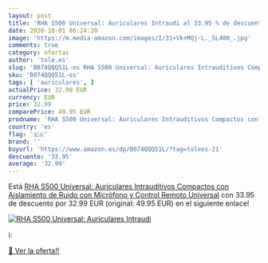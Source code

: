 ```yaml
---
layout: post
title: 'RHA S500 Universal: Auriculares Intraudi al 33.95 % de descuento'
date: 2020-10-01 06:24:20
image: 'https://m.media-amazon.com/images/I/31+Vk+MQj-L._SL400_.jpg'
comments: true
category: ofertas
author: 'tole.es'
slug: 'B074QQQ51L-es RHA S500 Universal: Auriculares Intrauditivos Compactos...'
sku: 'B074QQQ51L-es'
tags: [ 'auriculares', ]
actualPrice: 32.99 EUR
currency: EUR
price: 32.99
comparePrice: 49.95 EUR
prodname: 'RHA S500 Universal: Auriculares Intrauditivos Compactos con Aislamiento de Ruido con Micrófono y Control Remoto Universal'
country: 'es'
flag: '🇪🇸'
brand: ''
buyurl: 'https://www.amazon.es/dp/B074QQQ51L/?tag=tolees-21'
descuento: '33.95'
average: '32.99'
---
```


Está [RHA S500 Universal: Auriculares Intrauditivos Compactos con Aislamiento de Ruido con Micrófono y Control Remoto Universal](https://www.amazon.es/dp/B074QQQ51L/?tag=tolees-21) con 33.95 de descuento por 32.99 EUR (original: 49.95 EUR) en el siguiente enlace!

[![RHA S500 Universal: Auriculares Intraudi](https://m.media-amazon.com/images/I/31+Vk+MQj-L._SL400_.jpg)](https://www.amazon.es/dp/B074QQQ51L/?tag=tolees-21)

ℹ️:


[🛒 Ver la oferta!!](https://www.amazon.es/dp/B074QQQ51L/?tag=tolees-21)

